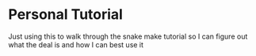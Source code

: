 # Personal Tutorial

Just using this to walk through the snake make tutorial so I can figure out what the deal is and how I can best use it


